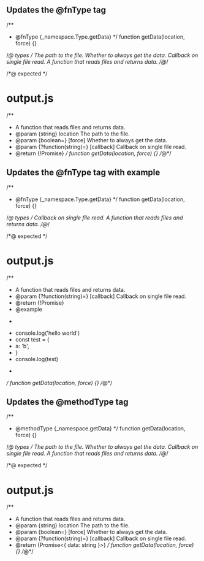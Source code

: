 ## Updates the @fnType tag
/**
 * @fnType {_namespace.Type.getData}
 */
function getData(location, force) {}

/*@ types */
<types namespace="_namespace">
  <type name="Type">
    <fn async return="boolean" name="getData">
      <arg string name="location">The path to the file.</arg>
      <arg opt boolean name="force">Whether to always get the data.</arg>
      <arg type="?function(string)=" name="callback">Callback on single file read.</arg>
      A function that reads files and returns data.
    </fn>
  </type>
</types>
/*@*/

/*@ expected */
# output.js

/**
 * A function that reads files and returns data.
 * @param {string} location The path to the file.
 * @param {boolean=} [force] Whether to always get the data.
 * @param {?function(string)=} [callback] Callback on single file read.
 * @return {!Promise<boolean>}
 */
function getData(location, force) {}
/*@*/

## Updates the @fnType tag with example
/**
 * @fnType {_namespace.Type.getData}
 */
function getData(location, force) {}

/*@ types */
<types namespace="_namespace">
  <type name="Type">
    <fn async return="boolean" name="getData" example="test/fixture/example.js">
      <arg type="?function(string)=" name="callback">Callback on single file read.</arg>
      A function that reads files and returns data.
    </fn>
  </type>
</types>
/*@*/

/*@ expected */
# output.js

/**
 * A function that reads files and returns data.
 * @param {?function(string)=} [callback] Callback on single file read.
 * @return {!Promise<boolean>}
 * @example
 * ```js
 * console.log('hello world')
 * const test = {
 *   a: 'b',
 * }
 * console.log(test)
 * ```
 */
function getData(location, force) {}
/*@*/

## Updates the @methodType tag
/**
 * @methodType {_namespace.getData}
 */
function getData(location, force) {}

/*@ types */
<types namespace="_namespace">
  <method name="getData" async return="{ data: string }">
    <arg string name="location">The path to the file.</arg>
    <arg opt boolean name="force">Whether to always get the data.</arg>
    <arg type="?function(string)=" name="callback">Callback on single file read.</arg>
    A function that reads files and returns data.
  </method>
</types>
/*@*/

/*@ expected */
# output.js

/**
 * A function that reads files and returns data.
 * @param {string} location The path to the file.
 * @param {boolean=} [force] Whether to always get the data.
 * @param {?function(string)=} [callback] Callback on single file read.
 * @return {Promise<{ data: string }>}
 */
function getData(location, force) {}
/*@*/
